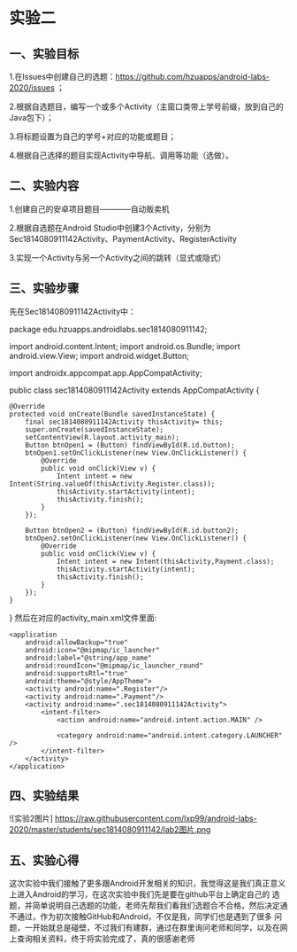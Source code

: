 # 实验二

## 一、实验目标

1.在Issues中创建自己的选题：https://github.com/hzuapps/android-labs-2020/issues ；

2.根据自选题目，编写一个或多个Activity（主窗口类带上学号前缀，放到自己的Java包下）；

3.将标题设置为自己的学号+对应的功能或题目；

4.根据自己选择的题目实现Activity中导航、调用等功能（选做）。


## 二、实验内容

1.创建自己的安卓项目题目————自动贩卖机

2.根据自选题在Android Studio中创建3个Activity，分别为Sec1814080911142Activity、PaymentActivity、RegisterActivity

3.实现一个Activity与另一个Activity之间的跳转（显式或隐式）


 ## 三、实验步骤

先在Sec1814080911142Activity中：

package edu.hzuapps.androidlabs.sec1814080911142;

import android.content.Intent;
import android.os.Bundle;
import android.view.View;
import android.widget.Button;

import androidx.appcompat.app.AppCompatActivity;

public class sec1814080911142Activity extends AppCompatActivity {

    @Override
    protected void onCreate(Bundle savedInstanceState) {
        final sec1814080911142Activity thisActivity= this;
        super.onCreate(savedInstanceState);
        setContentView(R.layout.activity_main);
        Button btnOpen1 = (Button) findViewById(R.id.button);
        btnOpen1.setOnClickListener(new View.OnClickListener() {
            @Override
            public void onClick(View v) {
                Intent intent = new Intent(String.valueOf(thisActivity.Register.class));
                thisActivity.startActivity(intent);
                thisActivity.finish();
            }
        });

        Button btnOpen2 = (Button) findViewById(R.id.button2);
        btnOpen2.setOnClickListener(new View.OnClickListener() {
            @Override
            public void onClick(View v) {
                Intent intent = new Intent(thisActivity,Payment.class);
                thisActivity.startActivity(intent);
                thisActivity.finish();
            }
        });
    }
} 
然后在对应的activity_main.xml文件里面:

<?xml version="1.0" encoding="utf-8"?>
<manifest xmlns:android="http://schemas.android.com/apk/res/android"
    package="edu.hzuapps.androidlabs.sec1814080911142">

    <application
        android:allowBackup="true"
        android:icon="@mipmap/ic_launcher"
        android:label="@string/app_name"
        android:roundIcon="@mipmap/ic_launcher_round"
        android:supportsRtl="true"
        android:theme="@style/AppTheme">
        <activity android:name=".Register"/>
        <activity android:name=".Payment"/>
        <activity android:name=".sec1814080911142Activity">
            <intent-filter>
                <action android:name="android.intent.action.MAIN" />

                <category android:name="android.intent.category.LAUNCHER" />
            </intent-filter>
        </activity>
    </application>

</manifest> 
    

 ## 四、实验结果


![实验2图片]
https://raw.githubusercontent.com/lxp99/android-labs-2020/master/students/sec1814080911142/lab2图片.png
## 五、实验心得

   这次实验中我们接触了更多跟Android开发相关的知识，我觉得这是我们真正意义上进入Android的学习，在这次实验中我们先是要在github平台上确定自己的
选题，并简单说明自己选题的功能，老师先帮我们看我们选题合不合格，然后决定通不通过，作为初次接触GitHub和Android，不仅是我，同学们也是遇到了很多
问题，一开始就总是碰壁，不过我们有建群，通过在群里询问老师和同学，以及在网上查询相关资料，终于将实验完成了，真的很感谢老师

